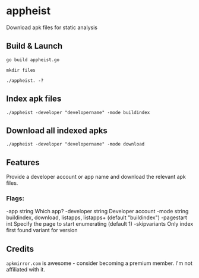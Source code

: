 # appheist

Download apk files for static analysis


## Build & Launch

`go build appheist.go`

`mkdir files`

`./appheist. -?`


## Index apk files
`./appheist -developer "developername" -mode buildindex`

## Download all indexed apks
`./appheist -developer "developername" -mode download`


## Features

Provide a developer account or app name and download the relevant apk files.

### Flags:
  -app string
        Which app?
  -developer string
        Developer account
  -mode string
        buildindex, download, listapps, listapps+ (default "buildindex")
  -pagestart int
        Specify the page to start enumerating (default 1)
  -skipvariants
        Only index first found variant for version
      

## Credits

`apkmirror.com` is awesome - consider becoming a premium member. I'm not affiliated with it.
